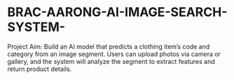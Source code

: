 # BRAC-AARONG-AI-IMAGE-SEARCH-SYSTEM-
Project Aim: Build an AI model that predicts a clothing item’s code and category from an image segment. Users can upload photos via camera or gallery, and the system will analyze the segment to extract features and return product details.
